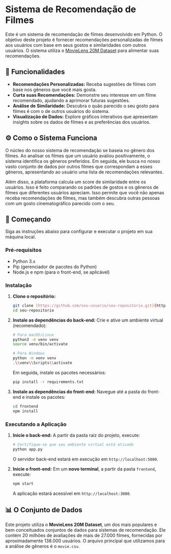 # Sistema de Recomendação de Filmes

Este é um sistema de recomendação de filmes desenvolvido em Python. O objetivo deste projeto é fornecer recomendações personalizadas de filmes aos usuários com base em seus gostos e similaridades com outros usuários. O sistema utiliza o [MovieLens 20M Dataset](https://www.kaggle.com/datasets/grouplens/movielens-20m-dataset) para alimentar suas recomendações.

## 🚀 Funcionalidades

-   **Recomendações Personalizadas:** Receba sugestões de filmes com base nos gêneros que você mais gosta.
-   **Curta suas Recomendações:** Demonstre seu interesse em um filme recomendado, ajudando a aprimorar futuras sugestões.
-   **Análise de Similaridade:** Descubra o quão parecido o seu gosto para filmes é com o de outros usuários do sistema.
-   **Visualização de Dados:** Explore gráficos interativos que apresentam insights sobre os dados de filmes e as preferências dos usuários.

## ⚙️ Como o Sistema Funciona

O núcleo do nosso sistema de recomendação se baseia no gênero dos filmes. Ao analisar os filmes que um usuário avaliou positivamente, o sistema identifica os gêneros preferidos. Em seguida, ele busca no nosso vasto conjunto de dados por outros filmes que correspondam a esses gêneros, apresentando ao usuário uma lista de recomendações relevantes.

Além disso, a plataforma calcula um score de similaridade entre os usuários. Isso é feito comparando os padrões de gostos e os gêneros de filmes que diferentes usuários apreciam. Isso permite que você não apenas receba recomendações de filmes, mas também descubra outras pessoas com um gosto cinematográfico parecido com o seu.

## 🏁 Começando

Siga as instruções abaixo para configurar e executar o projeto em sua máquina local.

### Pré-requisitos

-   Python 3.x
-   Pip (gerenciador de pacotes do Python)
-   Node.js e npm (para o front-end, se aplicável)

### Instalação

1.  **Clone o repositório:**
    ```bash
    git clone [https://github.com/seu-usuario/seu-repositorio.git](https://github.com/seu-usuario/seu-repositorio.git)
    cd seu-repositorio
    ```

2.  **Instale as dependências do back-end:**
    Crie e ative um ambiente virtual (recomendado):
    ```bash
    # Para macOS/Linux
    python3 -m venv venv
    source venv/bin/activate

    # Para Windows
    python -m venv venv
    .\\venv\\Scripts\\activate
    ```
    Em seguida, instale os pacotes necessários:
    ```bash
    pip install -r requirements.txt
    ```

3.  **Instale as dependências do front-end:**
    Navegue até a pasta do front-end e instale os pacotes:
    ```bash
    cd frontend
    npm install
    ```

### Executando a Aplicação

1.  **Inicie o back-end:**
    A partir da pasta raiz do projeto, execute:
    ```bash
    # Certifique-se que seu ambiente virtual está ativado
    python app.py 
    ```
    O servidor back-end estará em execução em `http://localhost:5000`.

2.  **Inicie o front-end:**
    Em um **novo terminal**, a partir da pasta `frontend`, execute:
    ```bash
    npm start
    ```
    A aplicação estará acessível em `http://localhost:3000`.

## 📊 O Conjunto de Dados

Este projeto utiliza o **MovieLens 20M Dataset**, um dos mais populares e bem conceituados conjuntos de dados para sistemas de recomendação. Ele contém 20 milhões de avaliações de mais de 27.000 filmes, fornecidas por aproximadamente 138.000 usuários. O arquivo principal que utilizamos para a análise de gêneros é o `movie.csv`.

